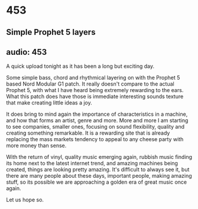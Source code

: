 # 453
## Simple Prophet 5 layers
audio: 453
---

A quick upload tonight as it has been a long but exciting day.

Some simple bass, chord and rhythmical layering on with the Prophet 5 based Nord Modular G1 patch. It really doesn't compare to the actual Prophet 5, with what I have heard being extremely rewarding to the ears. What this patch does have those is immediate interesting sounds texture that make creating little ideas a joy.

It does bring to mind again the importance of characteristics in a machine, and how that forms an artist, genre and more. More and more I am starting to see companies, smaller ones, focusing on sound flexibility, quality and creating something remarkable. It is a rewarding site that is already replacing the mass markets tendency to appeal to any cheese party with more money than sense.

With the return of vinyl, quality music emerging again, rubbish music finding its home next to the latest internet trend, and amazing machines being created, things are looking pretty amazing. It's difficult to always see it, but there are many people about these days, important people, making amazing stuff, so its possible we are approaching a golden era of great music once again.

Let us hope so.